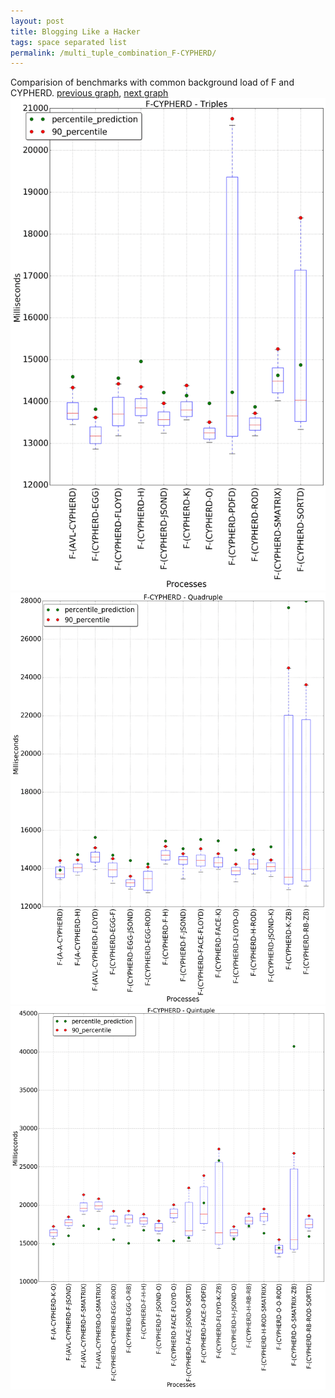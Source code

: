 ```yaml
---
layout: post
title: Blogging Like a Hacker
tags: space separated list
permalink: /multi_tuple_combination_F-CYPHERD/
---
```


Comparision of benchmarks with common background load of F and CYPHERD.
[previous graph](./multi_tuple_combination_F-A/), [next graph](./multi_tuple_combination_F-EGG/)
<img src="./images/triple/F/F-CYPHERD_box.png" alt="graph figure"><img src="./images/quadruple/F/F-CYPHERD_box.png" alt="graph figure"><img src="./images/quintuple/F/F-CYPHERD_box.png" alt="graph figure">